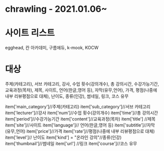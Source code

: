 # chrawling - 2021.01.06~

# 사이트 리스트
egghead, 칸 아카데미, 구름에듀, k-mook, KOCW

# 대상
주제(카테고리), 서브 카테고리, 강사, 수업 횟수(강의개수), 총 강의시간, 수강가능기간, 교육과정(목차), 제목, 사이트, 언어(한글,영어 등), 자막(유무,언어), 가격, 평점(나중에 내부 리뷰평점으로 대체), 난이도, 종류(인강), 썸네일, 링크, 코스 유무

item['main_category']//주제(카테고리)
item['sub_category']//서브 카테고리
item['lecturer']//강사
item['num']//수업 횟수(강의개수)
item['time']//총 강의시간
item['period']//수강가능기간
item['content']//교육과정(목차)
item['title']  //제목
item['site']//사이트
item['language']// 언어(한글,영어 등)
item['subtitle']//자막(유무,언어)
item['price']//가격
item['rate']//평점(나중에 내부 리뷰평점으로 대체)
item['level']// 난이도
item['kind'] = "온라인 강의"//종류(인강)
item['thumbnail']//썸네일
item['url'] //링크
item['course']//코스 유무
